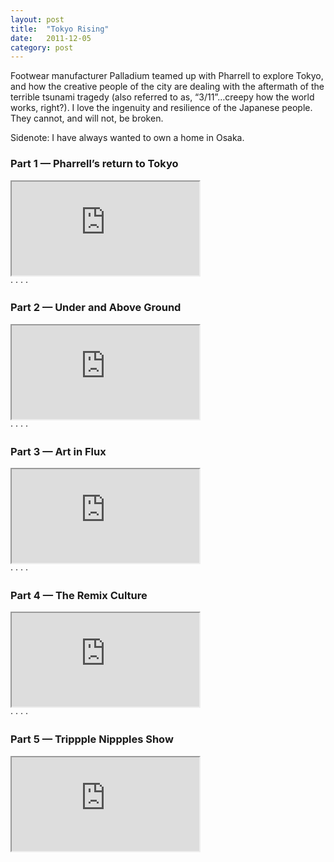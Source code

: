 ```yaml
---
layout: post
title:  "Tokyo Rising"
date:   2011-12-05
category: post
---
```


Footwear manufacturer Palladium teamed up with Pharrell to explore Tokyo, and how the creative people of the city are dealing with the aftermath of the terrible tsunami tragedy (also referred to as, &ldquo;3/11&rdquo;&hellip;creepy how the world works, right?). I love the ingenuity and resilience of the Japanese people. They cannot, and will not, be broken.

Sidenote: I have always wanted to own a home in Osaka.

### Part 1 — Pharrell&rsquo;s return to Tokyo
<div class="video-container">
  <iframe src="http://youtube.com/embed/Rk2C257x6bk?wmode=opaque"></iframe>
</div>

<div class="hr">
	<span>&middot;</span>
	<span>&middot;</span>
	<span>&middot;</span>
	<span>&middot;</span>
</div>

### Part 2 — Under and Above Ground
<div class="video-container">
  <iframe src="http://youtube.com/embed/oplrL0E7Ff8?wmode=opaque"></iframe>
</div>

<div class="hr">
	<span>&middot;</span>
	<span>&middot;</span>
	<span>&middot;</span>
	<span>&middot;</span>
</div>

### Part 3 — Art in Flux
<div class="video-container">
  <iframe src="http://youtube.com/embed/zGJgA1TxMM4?wmode=opaque"></iframe>
</div>

<div class="hr">
	<span>&middot;</span>
	<span>&middot;</span>
	<span>&middot;</span>
	<span>&middot;</span>
</div>

### Part 4 — The Remix Culture
<div class="video-container">
  <iframe src="http://youtube.com/embed/LC9gXwOaFKE?wmode=opaque"></iframe>
</div>

<div class="hr">
	<span>&middot;</span>
	<span>&middot;</span>
	<span>&middot;</span>
	<span>&middot;</span>
</div>

### Part 5 — Trippple Nippples Show
<div class="video-container">
  <iframe src="http://youtube.com/embed/2jrBHwu_bN0?wmode=opaque"></iframe>
</div>